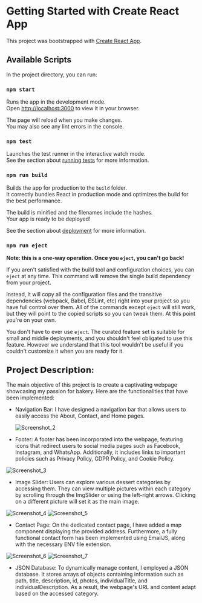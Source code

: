# Getting Started with Create React App

This project was bootstrapped with [Create React App](https://github.com/facebook/create-react-app).

## Available Scripts

In the project directory, you can run:

### `npm start`

Runs the app in the development mode.\
Open [http://localhost:3000](http://localhost:3000) to view it in your browser.

The page will reload when you make changes.\
You may also see any lint errors in the console.

### `npm test`

Launches the test runner in the interactive watch mode.\
See the section about [running tests](https://facebook.github.io/create-react-app/docs/running-tests) for more information.

### `npm run build`

Builds the app for production to the `build` folder.\
It correctly bundles React in production mode and optimizes the build for the best performance.

The build is minified and the filenames include the hashes.\
Your app is ready to be deployed!

See the section about [deployment](https://facebook.github.io/create-react-app/docs/deployment) for more information.

### `npm run eject`

**Note: this is a one-way operation. Once you `eject`, you can't go back!**

If you aren't satisfied with the build tool and configuration choices, you can `eject` at any time. This command will remove the single build dependency from your project.

Instead, it will copy all the configuration files and the transitive dependencies (webpack, Babel, ESLint, etc) right into your project so you have full control over them. All of the commands except `eject` will still work, but they will point to the copied scripts so you can tweak them. At this point you're on your own.

You don't have to ever use `eject`. The curated feature set is suitable for small and middle deployments, and you shouldn't feel obligated to use this feature. However we understand that this tool wouldn't be useful if you couldn't customize it when you are ready for it.

## 𝗣𝗿𝗼𝗷𝗲𝗰𝘁 𝗗𝗲𝘀𝗰𝗿𝗶𝗽𝘁𝗶𝗼𝗻: 
The main objective of this project is to create a captivating webpage showcasing my passion for bakery.
Here are the functionalities that have been implemented: 
- Navigation Bar: I have designed a navigation bar that allows users to easily access the About, Contact, and Home pages.
  
  ![Screenshot_2](https://github.com/otiliaghergut/Bakery-Presentation-Website/assets/118387100/7951a333-c69a-456e-97dc-489afbfb5676)
  
- Footer: A footer has been incorporated into the webpage, featuring icons that redirect users to social media pages such as Facebook, Instagram, and WhatsApp. Additionally, it includes links to important policies such as Privacy Policy, GDPR Policy, and Cookie Policy.
  
![Screenshot_3](https://github.com/otiliaghergut/Bakery-Presentation-Website/assets/118387100/0001d8b5-4ff2-44d3-b3e6-30c11149d042)

- Image Slider: Users can explore various dessert categories by accessing them. They can view multiple pictures within each category by scrolling through the ImgSlider or using the left-right arrows. Clicking on a different picture will set it as the main image.
 
![Screenshot_4](https://github.com/otiliaghergut/Bakery-Presentation-Website/assets/118387100/5b5ebf6f-71e8-4527-a1ce-8ef88210100a)
![Screenshot_5](https://github.com/otiliaghergut/Bakery-Presentation-Website/assets/118387100/8ece42e3-d19d-497f-8188-4eb992d3359e)

- Contact Page: On the dedicated contact page, I have added a map component displaying the provided address. Furthermore, a fully functional contact form has been implemented using EmailJS, along with the necessary ENV file extension.
  
![Screenshot_6](https://github.com/otiliaghergut/Bakery-Presentation-Website/assets/118387100/5aa54421-edbe-42fe-b515-58a76ee3cc7d) ![Screenshot_7](https://github.com/otiliaghergut/Bakery-Presentation-Website/assets/118387100/e634aec5-2c51-4572-9edb-5285823927cb)

- JSON Database: To dynamically manage content, I employed a JSON database. It stores arrays of objects containing information such as path, title, description, id, photos, individualTitle, and individualDescription. As a result, the webpage's URL and content adapt based on the accessed category.

